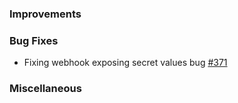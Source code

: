 ### Improvements

### Bug Fixes
- Fixing webhook exposing secret values bug [#371](https://github.com/pulumi/pulumi-pulumiservice/issues/371)

### Miscellaneous
